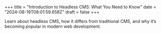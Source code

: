 +++
title = "Introduction to Headless CMS: What You Need to Know"
date = "2024-08-19T08:01:59.658Z"
draft = false
+++

  Learn about headless CMS, how it differs from traditional CMS, and why it’s becoming popular in modern web development.
        